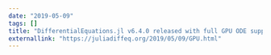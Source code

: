 ```yaml
---
date: "2019-05-09"
tags: []
title: "DifferentialEquations.jl v6.4.0 released with full GPU ODE support"
externallink: "https://juliadiffeq.org/2019/05/09/GPU.html"
---
```

